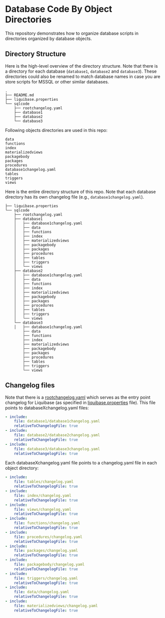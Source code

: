 # Database Code By Object Directories

This repository demonstrates how to organize database scripts in directories organized by database objects.

## Directory Structure
Here is the high-level overview of the directory structure. Note that there is a directory for each database (`database1`, `database2` and `database3`). These directories could also be renamed to match database names in case you are store scripts for MSSQL or other similar databases. 
```
.
├── README.md
├── liquibase.properties
└── sqlcode
    ├── rootchangelog.yaml
    ├── database1
    ├── database2
    └── database3
```

Following objects directories are used in this repo:
```
data
functions
index
materializedviews
packagebody
packages
procedures
database1changelog.yaml
tables
triggers
views
```

Here is the entire directory structure of this repo. Note that each database directory has its own changelog file (e.g., `database1changelog.yaml`). 

```.
├── liquibase.properties
└── sqlcode
    ├── rootchangelog.yaml
    ├── database1
    │   ├── database1changelog.yaml
    │   ├── data
    │   ├── functions
    │   ├── index
    │   ├── materializedviews
    │   ├── packagebody
    │   ├── packages
    │   ├── procedures
    │   ├── tables
    │   ├── triggers
    │   └── views
    ├── database2
    │   ├── database1changelog.yaml
    │   ├── data
    │   ├── functions
    │   ├── index
    │   ├── materializedviews
    │   ├── packagebody
    │   ├── packages
    │   ├── procedures
    │   ├── tables
    │   ├── triggers
    │   └── views
    └── database3
    │   ├── database1changelog.yaml
        ├── data
        ├── functions
        ├── index
        ├── materializedviews
        ├── packagebody
        ├── packages
        ├── procedures
        ├── tables
        ├── triggers
        └── views
```

## Changelog files
Note that there is a [rootchangelog.yaml](sqlcode/rootchangelog.yaml) which serves as the entry point changelog for Liquibase (as specified in [liquibase.properties](liquibase.properties) file). This file points to databaseXchangelog.yaml files:
```yaml
- include:
    file: database1/database1changelog.yaml
    relativeToChangelogFile: true
- include:
    file: database2/database2changelog.yaml
    relativeToChangelogFile: true
- include:
    file: database3/database3changelog.yaml
    relativeToChangelogFile: true
```

Each databaseXchangelog.yaml file points to a changelog.yaml file in each object directory:
```yaml
- include:
    file: tables/changelog.yaml
    relativeToChangelogFile: true
- include:
    file: index/changelog.yaml
    relativeToChangelogFile: true
- include:
    file: views/changelog.yaml
    relativeToChangelogFile: true
- include:
    file: functions/changelog.yaml
    relativeToChangelogFile: true
- include:
    file: procedures/changelog.yaml
    relativeToChangelogFile: true
- include:
    file: packages/changelog.yaml
    relativeToChangelogFile: true
- include:
    file: packagebody/changelog.yaml
    relativeToChangelogFile: true
- include:
    file: triggers/changelog.yaml
    relativeToChangelogFile: true
- include:
    file: data/changelog.yaml
    relativeToChangelogFile: true
- include:
    file: materializedviews/changelog.yaml
    relativeToChangelogFile: true
```


